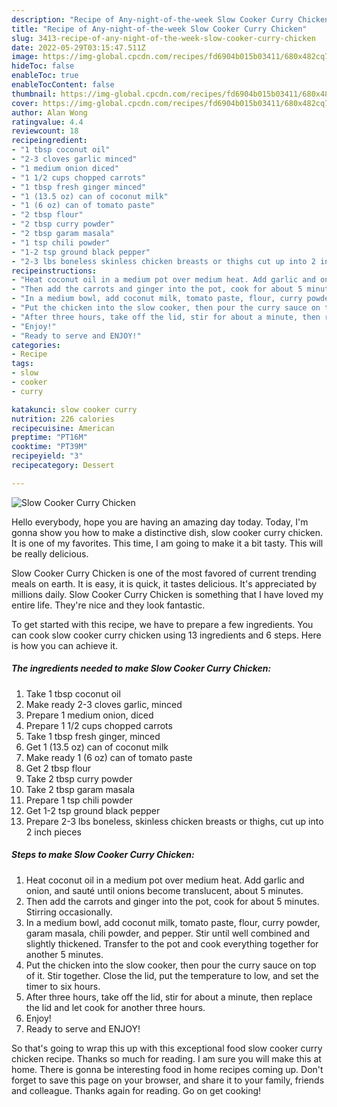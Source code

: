 ```yaml
---
description: "Recipe of Any-night-of-the-week Slow Cooker Curry Chicken"
title: "Recipe of Any-night-of-the-week Slow Cooker Curry Chicken"
slug: 3413-recipe-of-any-night-of-the-week-slow-cooker-curry-chicken
date: 2022-05-29T03:15:47.511Z
image: https://img-global.cpcdn.com/recipes/fd6904b015b03411/680x482cq70/slow-cooker-curry-chicken-recipe-main-photo.jpg
hideToc: false
enableToc: true
enableTocContent: false
thumbnail: https://img-global.cpcdn.com/recipes/fd6904b015b03411/680x482cq70/slow-cooker-curry-chicken-recipe-main-photo.jpg
cover: https://img-global.cpcdn.com/recipes/fd6904b015b03411/680x482cq70/slow-cooker-curry-chicken-recipe-main-photo.jpg
author: Alan Wong
ratingvalue: 4.4
reviewcount: 18
recipeingredient:
- "1 tbsp coconut oil"
- "2-3 cloves garlic minced"
- "1 medium onion diced"
- "1 1/2 cups chopped carrots"
- "1 tbsp fresh ginger minced"
- "1 (13.5 oz) can of coconut milk"
- "1 (6 oz) can of tomato paste"
- "2 tbsp flour"
- "2 tbsp curry powder"
- "2 tbsp garam masala"
- "1 tsp chili powder"
- "1-2 tsp ground black pepper"
- "2-3 lbs boneless skinless chicken breasts or thighs cut up into 2 inch pieces"
recipeinstructions:
- "Heat coconut oil in a medium pot over medium heat. Add garlic and onion, and sauté until onions become translucent, about 5 minutes."
- "Then add the carrots and ginger into the pot, cook for about 5 minutes. Stirring occasionally."
- "In a medium bowl, add coconut milk, tomato paste, flour, curry powder, garam masala, chili powder, and pepper. Stir until well combined and slightly thickened. Transfer to the pot and cook everything together for another 5 minutes."
- "Put the chicken into the slow cooker, then pour the curry sauce on top of it. Stir together. Close the lid, put the temperature to low, and set the timer to six hours."
- "After three hours, take off the lid, stir for about a minute, then replace the lid and let cook for another three hours."
- "Enjoy!"
- "Ready to serve and ENJOY!"
categories:
- Recipe
tags:
- slow
- cooker
- curry

katakunci: slow cooker curry 
nutrition: 226 calories
recipecuisine: American
preptime: "PT16M"
cooktime: "PT39M"
recipeyield: "3"
recipecategory: Dessert

---
```



![Slow Cooker Curry Chicken](https://img-global.cpcdn.com/recipes/fd6904b015b03411/680x482cq70/slow-cooker-curry-chicken-recipe-main-photo.jpg)

Hello everybody, hope you are having an amazing day today. Today, I'm gonna show you how to make a distinctive dish, slow cooker curry chicken. It is one of my favorites. This time, I am going to make it a bit tasty. This will be really delicious.

Slow Cooker Curry Chicken is one of the most favored of current trending meals on earth. It is easy, it is quick, it tastes delicious. It's appreciated by millions daily. Slow Cooker Curry Chicken is something that I have loved my entire life. They're nice and they look fantastic.




To get started with this recipe, we have to prepare a few ingredients. You can cook slow cooker curry chicken using 13 ingredients and 6 steps. Here is how you can achieve it.

<!--inarticleads1-->

##### The ingredients needed to make Slow Cooker Curry Chicken:

1. Take 1 tbsp coconut oil
1. Make ready 2-3 cloves garlic, minced
1. Prepare 1 medium onion, diced
1. Prepare 1 1/2 cups chopped carrots
1. Take 1 tbsp fresh ginger, minced
1. Get 1 (13.5 oz) can of coconut milk
1. Make ready 1 (6 oz) can of tomato paste
1. Get 2 tbsp flour
1. Take 2 tbsp curry powder
1. Take 2 tbsp garam masala
1. Prepare 1 tsp chili powder
1. Get 1-2 tsp ground black pepper
1. Prepare 2-3 lbs boneless, skinless chicken breasts or thighs, cut up into 2 inch pieces




<!--inarticleads2-->

##### Steps to make Slow Cooker Curry Chicken:

1. Heat coconut oil in a medium pot over medium heat. Add garlic and onion, and sauté until onions become translucent, about 5 minutes.
1. Then add the carrots and ginger into the pot, cook for about 5 minutes. Stirring occasionally.
1. In a medium bowl, add coconut milk, tomato paste, flour, curry powder, garam masala, chili powder, and pepper. Stir until well combined and slightly thickened. Transfer to the pot and cook everything together for another 5 minutes.
1. Put the chicken into the slow cooker, then pour the curry sauce on top of it. Stir together. Close the lid, put the temperature to low, and set the timer to six hours.
1. After three hours, take off the lid, stir for about a minute, then replace the lid and let cook for another three hours.
1. Enjoy!
1. Ready to serve and ENJOY!



So that's going to wrap this up with this exceptional food slow cooker curry chicken recipe. Thanks so much for reading. I am sure you will make this at home. There is gonna be interesting food in home recipes coming up. Don't forget to save this page on your browser, and share it to your family, friends and colleague. Thanks again for reading. Go on get cooking!
